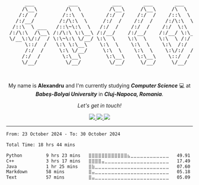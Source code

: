 <pre align="center">
      ___           ___           ___       ___       ___     
     /\__\         /\  \         /\__\     /\__\     /\  \    
    /:/  /        /::\  \       /:/  /    /:/  /    /::\  \   
   /:/__/        /:/\:\  \     /:/  /    /:/  /    /:/\:\  \  
  /::\  \ ___   /::\~\:\  \   /:/  /    /:/  /    /:/  \:\  \ 
 /:/\:\  /\__\ /:/\:\ \:\__\ /:/__/    /:/__/    /:/__/ \:\__\
 \/__\:\/:/  / \:\~\:\ \/__/ \:\  \    \:\  \    \:\  \ /:/  /
      \::/  /   \:\ \:\__\    \:\  \    \:\  \    \:\  /:/  / 
      /:/  /     \:\ \/__/     \:\  \    \:\  \    \:\/:/  /  
     /:/  /       \:\__\        \:\__\    \:\__\    \::/  /   
     \/__/         \/__/         \/__/     \/__/     \/__/    


</pre>

<!-- Introduction -->
<p align="center">
      My name is <b>Alexandru</b> and I'm currently studying <b><i>Computer Science</i></b> 💻 at <b><i>Babeș-Bolyai University</i></b> in <b><i>Cluj-Napoca, Romania</i></b>.
</p>

<!-- Social Media -->

<p align="center">
      <i>Let's get in touch!</i>

<p align="center">
      <a href="https://github.com/culbec"> 
            <img src="https://github.com/culbec/culbec/assets/67468709/42dd4ecd-b9b7-4d6c-9909-785605d6a310"/>
      </a>
      <a href="https://www.instagram.com/alex.profir/">
            <img src="https://github.com/culbec/culbec/assets/67468709/0b5f9a61-b680-46b9-8f3f-412450394b9a"/>
      </a>
      <a href="https://www.linkedin.com/in/alexandru-profir-764916203/">
            <img src="https://github.com/culbec/culbec/assets/67468709/04ee3b6a-cba8-4f31-a6ec-4d1984da1bf6"/>
      </a>
</p>

---

<!--START_SECTION:waka-->

```txt
From: 23 October 2024 - To: 30 October 2024

Total Time: 18 hrs 44 mins

Python         9 hrs 23 mins   ⣿⣿⣿⣿⣿⣿⣿⣿⣿⣿⣿⣿⣦⣀⣀⣀⣀⣀⣀⣀⣀⣀⣀⣀⣀   49.91 %
C++            3 hrs 17 mins   ⣿⣿⣿⣿⣤⣀⣀⣀⣀⣀⣀⣀⣀⣀⣀⣀⣀⣀⣀⣀⣀⣀⣀⣀⣀   17.49 %
Java           1 hr 25 mins    ⣿⣷⣀⣀⣀⣀⣀⣀⣀⣀⣀⣀⣀⣀⣀⣀⣀⣀⣀⣀⣀⣀⣀⣀⣀   07.60 %
Markdown       58 mins         ⣿⣤⣀⣀⣀⣀⣀⣀⣀⣀⣀⣀⣀⣀⣀⣀⣀⣀⣀⣀⣀⣀⣀⣀⣀   05.18 %
Text           57 mins         ⣿⣤⣀⣀⣀⣀⣀⣀⣀⣀⣀⣀⣀⣀⣀⣀⣀⣀⣀⣀⣀⣀⣀⣀⣀   05.09 %
```

<!--END_SECTION:waka-->
